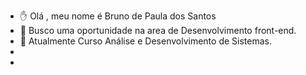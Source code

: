 - ✋ Olá , meu nome é Bruno de  Paula dos Santos
-  👀  Busco uma oportunidade na area de Desenvolvimento front-end.
-  🌱 Atualmente Curso Análise e Desenvolvimento de Sistemas.
-
-  

<!---
BrunoSts94/BrunoSts94 is a ✨ special ✨ repository because its `README.md` (this file) appears on your GitHub profile.
You can click the Preview link to take a look at your changes.
--->
